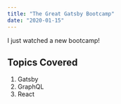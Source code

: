 ```yaml
---
title: "The Great Gatsby Bootcamp"
date: "2020-01-15"
---
```


I just watched a new bootcamp!

## Topics Covered

1. Gatsby
2. GraphQL
3. React

